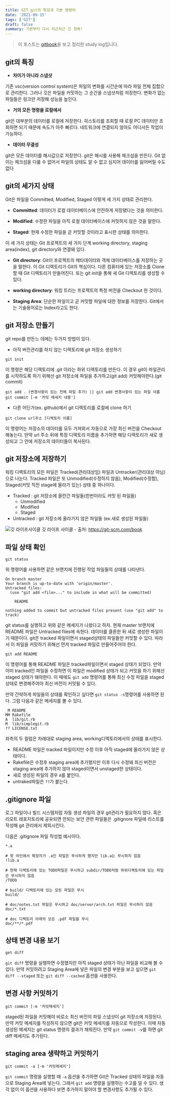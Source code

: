 ```yaml
---
title: GIT_git의 특징과 기본 명령어
date: '2021-09-15'
tags: ['GIT']
draft: false
summary: 기본부터 다시 차근차근 깃 정복!
---
```


> 이 포스트는 [gitbook](https://git-scm.com/book/ko/v2)을 보고 정리한 study log입니다.

## git의 특징

- **차이가 아니라 스냅샷**

기존 vsc(version control system)은 파일의 변화를 시간순에 따라 파일 전체 집합으로 관리한다. 그러나 깃은 파일을 커밋하는 그 순간을 스냅샷처럼 저장한다. 변화가 없는 파일들은 링크만 저장해 성능을 높인다.

- **거의 모든 명령을 로컬에서**

git은 대부분의 데이터를 로컬에 저장한다. 히스토리를 조회할 때 로컬 PC 데이터만 조회하면 되기 때문에 속도가 아주 빠르다. 네트워크에 연결되지 않아도 어디서든 작업이 가능하다.

- **데이터 무결성**

git은 모든 데이터를 해시값으로 저장한다. git은 해시를 사용해 체크섬을 만든다. Git 없이는 체크섬을 다룰 수 없어서 파일의 상태도 알 수 없고 심지어 데이터를 잃어버릴 수도 없다

## git의 세가지 상태

Git은 파일을 Committed, Modified, Staged 이렇게 세 가지 상태로 관리한다.

- **Committed**: 데이터가 로컬 데이터베이스에 안전하게 저장됐다는 것을 의미한다.

- **Modified**: 수정한 파일을 아직 로컬 데이터베이스에 커밋하지 않은 것을 말한다.

- **Staged**: 현재 수정한 파일을 곧 커밋할 것이라고 표시한 상태를 의미한다.

이 세 가지 상태는 Git 프로젝트의 세 가지 단계 working directory, staging area(index), git directory와 연결돼 있다.

- **Git directory**: Git이 프로젝트의 메타데이터와 객체 데이터베이스를 저장하는 곳을 말한다. 이 Git 디렉토리가 Git의 핵심이다. 다른 컴퓨터에 있는 저장소를 Clone 할 때 Git 디렉토리가 만들어진다. 또는 git init을 통해 새 Git 디렉토리를 생성할 수 있다.

- **working directory**: 워킹 트리는 프로젝트의 특정 버전을 Checkout 한 것이다.

- **Staging Area**: 단순한 파일이고 곧 커밋할 파일에 대한 정보를 저장한다. Git에서는 기술용어로는 Index라고도 한다.

## git 저장소 만들기

git repo를 만든느 데에는 두가지 방법이 있다.

- 아직 버전관리를 하지 않는 디렉토리에 git 저장소 생성하기

```
git init
```

이 명령은 해당 디렉토리에 .git 이라는 하위 디렉토리를 만든다. 이 경우 git이 파일관리를 시작하도록 하기 위해선 git 저장소에 파일을 추가하고(git add) 커밋해야한다.(git commit)

```
git add . (변경사항이 있는 전체 파일 추가) || git add 변경사항이 있는 파일 이름
git commit [-m '커밋 메세지 내용']
```

- 다른 어딘가(ex. github)에서 git 디렉토리를 로컬에 clone 하기

```
git clone url주소 [디렉토리 이름]
```

이 명령어는 저장소의 데이터를 모두 가져와서 자동으로 가장 최신 버전을 Checkout 해놓는다. 만약 url 주소 뒤에 특정 디렉토리 이름을 추가하면 해당 디렉토리가 새로 생성되고 그 안에 저장소의 데이터들이 복사된다.

## git 저장소에 저장하기

워킹 디렉토리의 모든 파일은 Tracked(관리대상임) 파일과 Untracker(관리대상 아님)으로 나눈다. Tracked 파일은 또 Unmodified(수정하지 않음), Modified(수정함), Staged(커밋 직전 stage에 올라가 있는) 상태 중 하나이다.

- Tracked : git 저장소에 올란간 파일들(힌번이라도 커밋 된 파일들)
  - Unmodified
  - Modified
  - Staged
- Untracked : git 저장소에 올라가지 않은 파일들 (ex.새로 생성된 파일들)

![깃 라이프사이클](https://git-scm.com/book/en/v2/images/lifecycle.png)
깃 라이프 사이클 - 출처: https://git-scm.com/book

## 파일 상태 확인

```
git status
```

위 명령어를 사용하면 같은 브랜치에 진행된 작업 파일들의 상태를 나타낸다.

```
On branch master
Your branch is up-to-date with 'origin/master'.
Untracked files:
  (use "git add <file>..." to include in what will be committed)

    README

nothing added to commit but untracked files present (use "git add" to track)
```

git status를 실행하고 위와 같은 메세지가 나왔다고 하자. 현재 master 브랜치에 README 파일은 Untracked files에 속한다. 데이터를 클론한 뒤 새로 생성한 파일이기 때문이다. git은 tracked 파일이면서 staged상태의 파일들만 커밋할 수 있다. 따라서 이 파일을 커밋하기 위해선 먼저 tracked 파일로 만들어주어야 한다.

```
git add README
```

이 명령어를 통해 README 파일은 tracked파일이면서 staged 상태가 되었다. 만약 이미 tracked인 파일을 수정하면 이 파일은 modified 상태가 되고 커밋을 하기 위해선 staged 상태가 돼야한다. 이 때에도 `git add` 명령어를 통해 최신 수정 파일을 staged 상태로 변경해주어야 최신 버전이 커밋될 수 있다.

만약 간략하게 파일들의 상태를 확인하고 싶다면 `git status -s`명령어를 사용하면 된다. 그럼 다음과 같은 메세지를 볼 수 있다.

```
 M README
MM Rakefile
A  lib/git.rb
M  lib/simplegit.rb
?? LICENSE.txt
```

좌측의 두 컬럼은 차례대로 staging area, working디렉토리에서의 상태를 표시한다.

- README 파일은 tracked 파일이지만 수정 이후 아직 staged에 올라가지 않은 상태이다.
- Rakefile은 수정후 staging area에 추가했지만 이후 다시 수정돼 최신 버전은 staging area에 추가하지 않아 staged이면서 unstaged한 상태이다.
- 새로 생성된 파일의 경우 `A`를 붙인다.
- untraked파일은 `??`가 붙는다.

## .gitignore 파일

로그 파일이나 빌드 시스템처럼 자동 생성 파일의 경우 git관리가 필요하지 않다. 혹은 리모트 레포지토리에 공유되면 안되는 보안 관련 파일들은 .gitignore 파일에 리스트를 작성해 git 관리에서 제외시킨다.

다음은 .gitignore 파일 작성법 예시이다.

```# 확장자가 .a인 파일 무시
*.a

# 윗 라인에서 확장자가 .a인 파일은 무시하게 했지만 lib.a는 무시하지 않음
!lib.a

# 현재 디렉토리에 있는 TODO파일은 무시하고 subdir/TODO처럼 하위디렉토리에 있는 파일은 무시하지 않음
/TODO

# build/ 디렉토리에 있는 모든 파일은 무시
build/

# doc/notes.txt 파일은 무시하고 doc/server/arch.txt 파일은 무시하지 않음
doc/*.txt

# doc 디렉토리 아래의 모든 .pdf 파일을 무시
doc/**/*.pdf
```

## 상태 변경 내용 보기

```
get diff
```

`git diff` 명령을 실행하면 수정했지만 아직 staged 상태가 아닌 파일을 비교해 볼 수 있다. 만약 커밋하려고 Staging Area에 넣은 파일의 변경 부분을 보고 싶으면 `git diff --staged` 또는 `git diff --cached` 옵션을 사용한다.

## 변경 사항 커밋하기

```
git commit [-m '커밋메세지']
```

staged된 파일을 커밋해야 비로소 최신 버전의 파일 스냅샷이 git 저장소에 저장된다. 만약 커밋 메세지를 작성하지 않으면 git은 커밋 메세지를 자동으로 작성한다. 이때 자동 생성된 메세지는 git status 명령의 결과가 채워진다. 만약 `git commit -v`를 하면 git diff 메세지도 추가된다.

## staging area 생략하고 커밋하기

```
git commit -a [-m '커밋메세지']
```

`git commit` 명령을 실행할 때 `-a` 옵션을 추가하면 Git은 Tracked 상태의 파일을 자동으로 Staging Area에 넣는다. 그래서 `git add` 명령을 실행하는 수고를 덜 수 있다. 생각 없이 이 옵션을 사용하다 보면 추가하지 말아야 할 변경사항도 추가될 수 있다.
